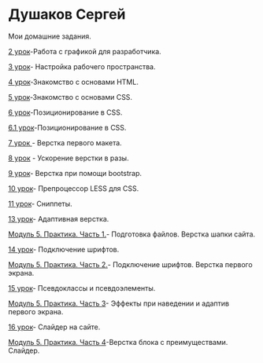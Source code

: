 # Душаков Сергей

Мои домашние задания.

[2 урок](https://github.com/sergeydushakov/sergeydushakov.github.io/tree/master/lesson_2 )-Работа с графикой для разработчика.

[3 урок](https://github.com/sergeydushakov/sergeydushakov.github.io/tree/master/lesson_3 )- Настройка рабочего пространства.

[4 урок](sergeydushakov.github.io/lesson_4)-Знакомство с основами HTML.

[5 урок](sergeydushakov.github.io/lesson_5/)-Знакомство с основами CSS.

[6 урок](sergeydushakov.github.io/lesson_6/)-Позиционирование в CSS.

[6.1 урок](sergeydushakov.github.io/lesson_6_1/)-Позиционирование в CSS.

[7 урок ](sergeydushakov.github.io/lesson_7/) - Верстка первого макета.

[8 урок](https://sergeydushakov.github.io/lesson_8/advantage.html ) - Ускорение верстки в разы.

[9 урок](sergeydushakov.github.io/lesson_9/)- Верстка при помощи bootstrap.

[10 урок](https://github.com/sergeydushakov/sergeydushakov.github.io/tree/master/lesson_10)- Препроцессор LESS для CSS.

[11 урок](https://github.com/sergeydushakov/sergeydushakov.github.io/tree/master/lesson_11)- Сниппеты.

[13 урок](https://sergeydushakov.github.io/lesson_13/)- Адаптивная верстка.

[Модуль 5. Практика. Часть 1.](https://sergeydushakov.github.io/5_module/)- Подготовка файлов. Верстка шапки сайта.

[14 урок](https://sergeydushakov.github.io/lesson_14/)- Подключение шрифтов.

[Модуль 5. Практика. Часть 2.](sergeydushakov.github.io/module_5_2/)- Подключение шрифтов. Верстка первого экрана.

[15 урок](sergeydushakov.github.io/lesson_15/)- Псевдоклассы и псевдоэлементы.

[Модуль 5. Практика. Часть 3](sergeydushakov.github.io/module_5_3/)- Эффекты при наведении и адаптив первого экрана.

[16 урок](https://sergeydushakov.github.io/lesson_16/)- Слайдер на сайте.

[Модуль 5. Практика. Часть 4](https://sergeydushakov.github.io/module_5_4/)-Верстка блока с преимуществами. Слайдер.


